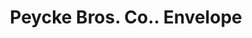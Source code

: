 ---
doi: 10.7916/D83216Z2
date_other: '1890'
date_other_textual: '1890'
form: printed ephemera
genre:
- Envelopes
name:
- Peycke Bros. Co.
object_in_context_url: https://biggert.cul.columbia.edu/items/view/ave_biggert_00765
subject_hierarchical_geographic:
- Omaha, Nebraska, United States
subject_name:
- Peycke Bros. Co.
title: Peycke Bros. Co.. Envelope
sort_title: Peycke Bros. Co.. Envelope
call_number: ave_biggert_00765
coordinates:
- 41.25,-96.0
pid: ave_biggert_00765
identifiers: ave_biggert_00765
canvas_id: ldpd:396037
permalink: "/items/ave_biggert_00765/"
layout: iiif-image-page
---